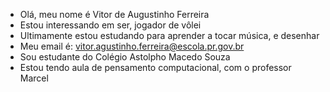 - Olá, meu nome é Vitor de Augustinho Ferreira
- Estou interessando em ser, jogador de vôlei
- Ultimamente estou estudando para aprender a tocar música, e desenhar
- Meu email é: vitor.agustinho.ferreira@escola.pr.gov.br
- Sou estudante do Colégio Astolpho Macedo Souza
- Estou tendo aula de pensamento computacional, com o professor Marcel
